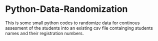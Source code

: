 # Python-Data-Randomization

This is some small python codes to randomize data for continous assesment of the students into an existing csv file containging students names and their registration numbers.
